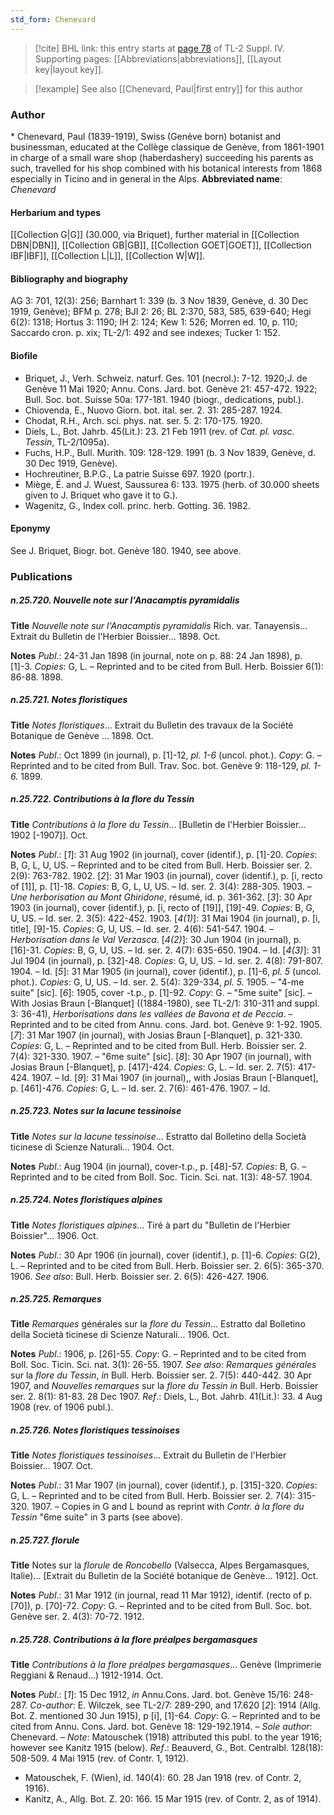 ```yaml
---
std_form: Chenevard
---
```


> [!cite] BHL link: this entry starts at [page 78](https://www.biodiversitylibrary.org/page/33265755) of TL-2 Suppl. IV.
> Supporting pages: [[Abbreviations|abbreviations]], [[Layout key|layout key]].

> [!example] See also [[Chenevard, Paul|first entry]] for this author

### Author

\* Chenevard, Paul (1839-1919), Swiss (Genève born) botanist and businessman, educated at the Collège classique de Genève, from 1861-1901 in charge of a small ware shop (haberdashery) succeeding his parents as such, travelled for his shop combined with his botanical interests from 1868 especially in Ticino and in general in the Alps. 
**Abbreviated name**: *Chenevard*

#### Herbarium and types

[[Collection G|G]] (30.000, via Briquet), further material in [[Collection DBN|DBN]], [[Collection GB|GB]], [[Collection GOET|GOET]], [[Collection IBF|IBF]], [[Collection L|L]], [[Collection W|W]].

#### Bibliography and biography

AG 3: 701, 12(3): 256; Barnhart 1: 339 (b. 3 Nov 1839, Genève, d. 30 Dec 1919, Genève); BFM p. 278; BJI 2: 26; BL 2:370, 583, 585, 639-640; Hegi 6(2): 1318; Hortus 3: 1190; IH 2: 124; Kew 1: 526; Morren ed. 10, p. 110; Saccardo cron. p. xix; TL-2/1: 492 and see indexes; Tucker 1: 152.

#### Biofile

- Briquet, J., Verh. Schweiz. naturf. Ges. 101 (necrol.): 7-12. 1920;J. de Genève 11 Mai 1920; Annu. Cons. Jard. bot. Genève 21: 457-472. 1922; Bull. Soc. bot. Suisse 50a: 177-181. 1940 (biogr., dedications, publ.).
- Chiovenda, E., Nuovo Giorn. bot. ital. ser. 2. 31: 285-287. 1924.
- Chodat, R.H., Arch. sci. phys. nat. ser. 5. 2: 170-175. 1920.
- Diels, L., Bot. Jahrb. 45(Lit.): 23. 21 Feb 1911 (rev. of *Cat. pl. vasc. Tessin*, TL-2/1095a).
- Fuchs, H.P., Bull. Murith. 109: 128-129. 1991 (b. 3 Nov 1839, Genève, d. 30 Dec 1919, Genève).
- Hochreutiner, B.P.G., La patrie Suisse 697. 1920 (portr.).
- Miège, É. and J. Wuest, Saussurea 6: 133. 1975 (herb. of 30.000 sheets given to J. Briquet who gave it to G.).
- Wagenitz, G., Index coll. princ. herb. Gotting. 36. 1982.

#### Eponymy

See J. Briquet, Biogr. bot. Genève 180. 1940, see above.

### Publications

##### n.25.720. Nouvelle note sur l'Anacamptis pyramidalis

**Title**
*Nouvelle note sur l'Anacamptis pyramidalis* Rich. var. Tanayensis... Extrait du Bulletin de l'Herbier Boissier... 1898. Oct.

**Notes**
*Publ*.: 24-31 Jan 1898 (in journal, note on p. 88: 24 Jan 1898), p. \[1\]-3. *Copies*: G, L. – Reprinted and to be cited from Bull. Herb. Boissier 6(1): 86-88. 1898.

##### n.25.721. Notes floristiques

**Title**
*Notes floristiques*... Extrait du Bulletin des travaux de la Société Botanique de Genève ... 1898. Oct.

**Notes**
*Publ*.: Oct 1899 (in journal), p. \[1\]-12, *pl. 1-6* (uncol. phot.). *Copy*: G. – Reprinted and to be cited from Bull. Trav. Soc. bot. Genève 9: 118-129, *pl. 1-6.* 1899.

##### n.25.722. Contributions à la flore du Tessin

**Title**
*Contributions à la flore du Tessin*... \[Bulletin de l'Herbier Boissier... 1902 \[-1907\]\]. Oct.

**Notes**
*Publ*.: \[*1*\]: 31 Aug 1902 (in journal), cover (identif.), p. \[1\]-20. *Copies*: B, G, L, U, US. – Reprinted and to be cited from Bull. Herb. Boissier ser. 2. 2(9): 763-782. 1902.
\[*2*\]: 31 Mar 1903 (in journal), cover (identif.), p. \[i, recto of \[1\]\], p. \[1\]-18. *Copies*: B, G, L, U, US. – Id. ser. 2. 3(4): 288-305. 1903. – *Une herborisation au Mont Ghiridone*, résumé, id. p. 361-362.
\[*3*\]: 30 Apr 1903 (in journal), cover (identif.), p. \[i, recto of \[19\]\], \[19\]-49. *Copies*: B, G, U, US. – Id. ser. 2. 3(5): 422-452. 1903.
\[*4(1)*\]: 31 Mai 1904 (in journal), p. \[i, title\], \[9\]-15. *Copies*: G, U, US. – Id. ser. 2. 4(6): 541-547. 1904. – *Herborisation dans le Val Verzasca*.
\[*4(2)*\]: 30 Jun 1904 (in journal), p. \[16\]-31. *Copies*: B, G, U, US. – Id. ser. 2. 4(7): 635-650. 1904. – Id.
\[*4(3)*\]: 31 Jul 1904 (in journal), p. \[32\]-48. *Copies*: G, U, US. – Id. ser. 2. 4(8): 791-807. 1904. – Id.
\[*5*\]: 31 Mar 1905 (in journal), cover (identif.), p. \[1\]-6, *pl. 5* (uncol. phot.). *Copies*: G, U, US. – Id. ser. 2. 5(4): 329-334, *pl. 5.* 1905. – "4-me suite" \[sic\].
\[*6*\]: 1905, cover -t.p., p. \[1\]-92. *Copy*: G. – "5me suite" \[sic\]. – With Josias Braun \[-Blanquet\] ((1884-1980), see TL-2/1: 310-311 and suppl. 3: 36-41), *Herborisations dans les vallées de Bavona et de Peccia*. – Reprinted and to be cited from Annu. cons. Jard. bot. Genève 9: 1-92. 1905.
\[*7*\]: 31 Mar 1907 (in journal), with Josias Braun \[-Blanquet\], p. 321-330. *Copies*: G, L. – Reprinted and to be cited from Bull. Herb. Boissier ser. 2. 7(4): 321-330. 1907. – "6me suite" \[sic\].
\[*8*\]: 30 Apr 1907 (in journal), with Josias Braun \[-Blanquet\], p. \[417\]-424. *Copies*: G, L. – Id. ser. 2. 7(5): 417-424. 1907. – Id.
\[*9*\]: 31 Mai 1907 (in journal),, with Josias Braun \[-Blanquet\], p. \[461\]-476. *Copies*: G, L. – Id. ser. 2. 7(6): 461-476. 1907. – Id.

##### n.25.723. Notes sur la lacune tessinoise

**Title**
*Notes sur la lacune tessinoise*... Estratto dal Bolletino della Società ticinese di Scienze Naturali... 1904. Oct.

**Notes**
*Publ*.: Aug 1904 (in journal), cover-t.p., p. \[48\]-57. *Copies*: B, G. – Reprinted and to be cited from Boll. Soc. Ticin. Sci. nat. 1(3): 48-57. 1904.

##### n.25.724. Notes floristiques alpines

**Title**
*Notes floristiques alpines*... Tiré à part du "Bulletin de l'Herbier Boissier"... 1906. Oct.

**Notes**
*Publ*.: 30 Apr 1906 (in journal), cover (identif.), p. \[1\]-6. *Copies*: G(2), L. – Reprinted and to be cited from Bull. Herb. Boissier ser. 2. 6(5): 365-370. 1906.
*See also*: Bull. Herb. Boissier ser. 2. 6(5): 426-427. 1906.

##### n.25.725. Remarques

**Title**
*Remarques* générales sur la *flore du Tessin*... Estratto dal Bolletino della Società ticinese di Scienze Naturali... 1906. Oct.

**Notes**
*Publ*.: 1906, p. \[26\]-55. *Copy*: G. – Reprinted and to be cited from Boll. Soc. Ticin. Sci. nat. 3(1): 26-55. 1907.
*See also*: *Remarques générales* sur la *flore du Tessin*, *in* Bull. Herb. Boissier ser. 2. 7(5): 440-442. 30 Apr 1907, and *Nouvelles remarques* sur la *flore du Tessin in* Bull. Herb. Boissier ser. 2. 8(1): 81-83. 28 Dec 1907.
*Ref*.: Diels, L., Bot. Jahrb. 41(Lit.): 33. 4 Aug 1908 (rev. of 1906 publ.).

##### n.25.726. Notes floristiques tessinoises

**Title**
*Notes floristiques tessinoises*... Extrait du Bulletin de l'Herbier Boissier... 1907. Oct.

**Notes**
*Publ*.: 31 Mar 1907 (in journal), cover (identif.), p. \[315\]-320. *Copies*: G, L. – Reprinted and to be cited from Bull. Herb. Boissier ser. 2. 7(4): 315-320. 1907. – Copies in G and L bound as reprint with *Contr. à la flore du Tessin* "6me suite" in 3 parts (see above).

##### n.25.727. florule

**Title**
Notes sur la *florule* de *Roncobello* (Valsecca, Alpes Bergamasques, Italie)... \[Extrait du Bulletin de la Société botanique de Genève... 1912\]. Oct.

**Notes**
*Publ*.: 31 Mar 1912 (in journal, read 11 Mar 1912), identif. (recto of p. \[70\]), p. \[70\]-72.
*Copy*: G. – Reprinted and to be cited from Bull. Soc. bot. Genève ser. 2. 4(3): 70-72. 1912.

##### n.25.728. Contributions à la flore préalpes bergamasques

**Title**
*Contributions à la flore préalpes bergamasques*... Genève (Imprimerie Reggiani & Renaud...) 1912-1914. Oct.

**Notes**
*Publ*.: \[*1*\]: 15 Dec 1912, *in* Annu.Cons. Jard. bot. Genève 15/16: 248-287. *Co-author*: E. Wilczek, see TL-2/7: 289-290, and 17.620 \[*2*\]: 1914 (Allg. Bot. Z. mentioned 30 Jun 1915), p \[i\], \[1\]-64. *Copy*: G. – Reprinted and to be cited from Annu. Cons. Jard. bot. Genève 18: 129-192.1914. – *Sole author*: Chenevard. – *Note*: Matouschek (1918) attributed this publ. to the year 1916; however see Kanitz 1915 (below).
*Ref*.: Beauverd, G., Bot. Centralbl. 128(18): 508-509. 4 Mai 1915 (rev. of Contr. 1, 1912).
- Matouschek, F. (Wien), id. 140(4): 60. 28 Jan 1918 (rev. of Contr. 2, 1916).
- Kanitz, A., Allg. Bot. Z. 20: 166. 15 Mar 1915 (rev. of Contr. 2, as of 1914).

